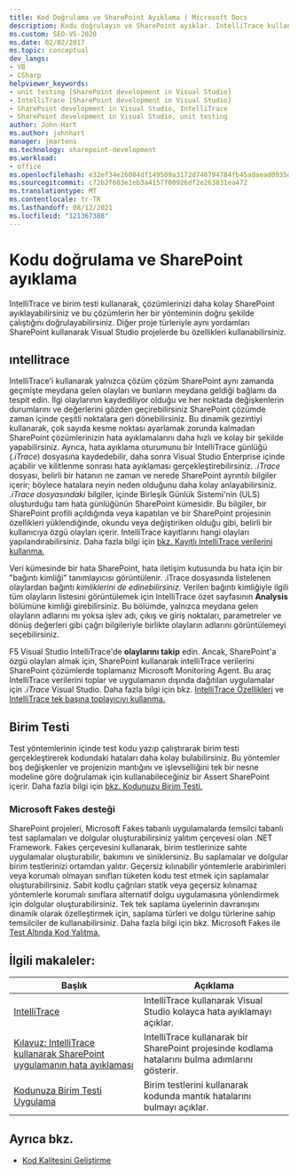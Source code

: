 ```yaml
---
title: Kod Doğrulama ve SharePoint Ayıklama | Microsoft Docs
description: Kodu doğrulayın ve SharePoint ayıklar. IntelliTrace kullanarak çözümünüzde geçmiş olayları ve geçerli durumu inceleme. Yöntemlerinizin doğru şekilde çalışa olduğundan emin olmak için birim testi kullanın.
ms.custom: SEO-VS-2020
ms.date: 02/02/2017
ms.topic: conceptual
dev_langs:
- VB
- CSharp
helpviewer_keywords:
- unit testing [SharePoint development in Visual Studio]
- IntelliTrace [SharePoint development in Visual Studio]
- SharePoint development in Visual Studio, IntelliTrace
- SharePoint development in Visual Studio, unit testing
author: John-Hart
ms.author: johnhart
manager: jmartens
ms.technology: sharepoint-development
ms.workload:
- office
ms.openlocfilehash: e32ef34e26084df149509a3172d748794784fb45adaead0935db8097cc8cd1c6
ms.sourcegitcommit: c72b2f603e1eb3a4157f00926df2e263831ea472
ms.translationtype: MT
ms.contentlocale: tr-TR
ms.lasthandoff: 08/12/2021
ms.locfileid: "121367388"
---
```

# <a name="verify-and-debug-sharepoint-code"></a>Kodu doğrulama ve SharePoint ayıklama
IntelliTrace ve birim testi kullanarak, çözümlerinizi daha kolay SharePoint ayıklayabilirsiniz ve bu çözümlerin her bir yönteminin doğru şekilde çalıştığını doğrulayabilirsiniz. Diğer proje türleriyle aynı yordamları SharePoint kullanarak Visual Studio projelerde bu özellikleri kullanabilirsiniz.

## <a name="intellitrace"></a>ıntellitrace
IntelliTrace'i kullanarak yalnızca çözüm çözüm SharePoint aynı zamanda geçmişte meydana gelen olayları ve bunların meydana geldiği bağlamı da tespit edin. İlgi olaylarının kaydediliyor olduğu ve her noktada değişkenlerin durumlarını ve değerlerini gözden geçirebilirsiniz SharePoint çözümde zaman içinde çeşitli noktalara geri dönebilirsiniz. Bu dinamik gezintiyi kullanarak, çok sayıda kesme noktası ayarlamak zorunda kalmadan SharePoint çözümlerinizin hata ayıklamalarını daha hızlı ve kolay bir şekilde yapabilirsiniz. Ayrıca, hata ayıklama oturumunu bir IntelliTrace günlüğü (*.iTrace*) dosyasına kaydedebilir, daha sonra Visual Studio Enterprise içinde açabilir ve kilitlenme sonrası hata ayıklaması gerçekleştirebilirsiniz. *.iTrace* dosyası, belirli bir hatanın ne zaman ve nerede SharePoint ayrıntılı bilgiler içerir; böylece hatalara neyin neden olduğunu daha kolay anlayabilirsiniz. *.iTrace dosyasındaki* bilgiler, içinde Birleşik Günlük Sistemi'nin (ULS) oluşturduğu tam hata günlüğünün SharePoint kümesidir. Bu bilgiler, bir SharePoint profili açıldığında veya kapatılan ve bir SharePoint projesinin özellikleri yüklendiğinde, okundu veya değiştiriken olduğu gibi, belirli bir kullanıcıya özgü olayları içerir. IntelliTrace kayıtlarını hangi olayları yapılandırabilirsiniz. Daha fazla bilgi için [bkz. Kayıtlı IntelliTrace verilerini kullanma.](../debugger/using-saved-intellitrace-data.md)

Veri kümesinde bir hata SharePoint, hata iletişim kutusunda bu hata için bir "bağıntı kimliği" tanımlayıcısı görüntülenir. .iTrace dosyasında listelenen olaylardan bağıntı *kimliklerini de edinebilirsiniz.* Verilen bağıntı kimliğiyle ilgili tüm olayların listesini görüntülemek için IntelliTrace özet sayfasının **Analysis** bölümüne kimliği girebilirsiniz. Bu bölümde, yalnızca meydana gelen olayların adlarını mı yoksa işlev adı, çıkış ve giriş noktaları, parametreler ve dönüş değerleri gibi çağrı bilgileriyle birlikte olayların adlarını görüntülemeyi seçebilirsiniz.

F5 Visual Studio IntelliTrace'de **olaylarını takip** edin. Ancak, SharePoint'a özgü olayları almak için, SharePoint kullanarak intelliTrace verilerini SharePoint çözümlerde toplamanız Microsoft Monitoring Agent. Bu araç IntelliTrace verilerini toplar ve uygulamanın dışında dağıtılan uygulamalar için *.iTrace* Visual Studio. Daha fazla bilgi için bkz. [IntelliTrace Özellikleri](../debugger/intellitrace-features.md) ve [IntelliTrace tek başına toplayıcıyı kullanma.](../debugger/using-the-intellitrace-stand-alone-collector.md)

## <a name="unit-test"></a>Birim Testi
Test yöntemlerinin içinde test kodu yazıp çalıştırarak birim testi gerçekleştirerek kodundaki hataları daha kolay bulabilirsiniz. Bu yöntemler boş değişkenler ve projenizin mantığını ve işlevselliğini tek bir nesne modeline göre doğrulamak için kullanabileceğiniz bir Assert SharePoint içerir. Daha fazla bilgi için [bkz. Kodunuzu Birim Testi.](../test/unit-test-your-code.md)

### <a name="support-for-microsoft-fakes-framework"></a>Microsoft Fakes desteği
SharePoint projeleri, Microsoft Fakes tabanlı uygulamalarda temsilci tabanlı test saplamaları ve dolgular oluşturabilirsiniz yalıtım çerçevesi olan .NET Framework. Fakes çerçevesini kullanarak, birim testlerinize sahte uygulamalar oluşturabilir, bakımını ve siniklersiniz. Bu saplamalar ve dolgular birim testlerinizi ortamdan yalıtır. Geçersiz kılınabilir yöntemlerle arabirimleri veya korumalı olmayan sınıfları tüketen kodu test etmek için saplamalar oluşturabilirsiniz. Sabit kodlu çağrıları statik veya geçersiz kılınamaz yöntemlerle korumalı sınıflara alternatif dolgu uygulamasına yönlendirmek için dolgular oluşturabilirsiniz. Tek tek saplama üyelerinin davranışını dinamik olarak özelleştirmek için, saplama türleri ve dolgu türlerine sahip temsilciler de kullanabilirsiniz. Daha fazla bilgi için bkz. Microsoft Fakes ile [Test Altında Kod Yalıtma.](../test/isolating-code-under-test-with-microsoft-fakes.md)

## <a name="related-articles"></a>İlgili makaleler:

|Başlık|Açıklama|
|-----------|-----------------|
|[IntelliTrace](../debugger/intellitrace.md)|IntelliTrace kullanarak Visual Studio kolayca hata ayıklamayı açıklar.|
|[Kılavuz: IntelliTrace kullanarak SharePoint uygulamanın hata ayıklaması](../sharepoint/walkthrough-debugging-a-sharepoint-application-by-using-intellitrace.md)|IntelliTrace kullanarak bir SharePoint projesinde kodlama hatalarını bulma adımlarını gösterir.|
|[Kodunuza Birim Testi Uygulama](../test/unit-test-your-code.md)|Birim testlerini kullanarak kodunda mantık hatalarını bulmayı açıklar.|

## <a name="see-also"></a>Ayrıca bkz.

- [Kod Kalitesini Geliştirme](../test/improve-code-quality.md)